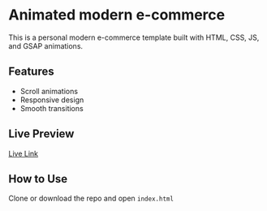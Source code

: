 # Animated modern e-commerce

This is a personal modern e-commerce template built with HTML, CSS, JS, and GSAP animations.

## Features
- Scroll animations
- Responsive design
- Smooth transitions

## Live Preview
[Live Link](https://saheb-developer.github.io/two-good-co-/)

## How to Use
Clone or download the repo and open `index.html`
